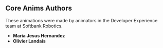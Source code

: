 ## Core Anims Authors

These animations were made by animators in the Developer Experience team at Softbank Robotics.

* **Maria Jesus Hernandez**
* **Olivier Landais**
